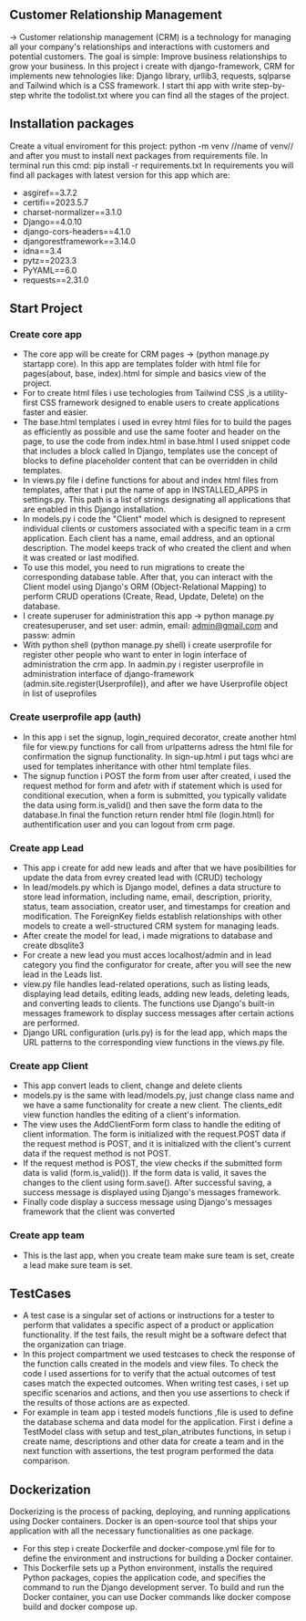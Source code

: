 
## Customer Relationship Management
-> Customer relationship management (CRM) is a technology for managing all your company's relationships and interactions with customers and potential customers. The goal is simple: Improve business relationships to grow your business.
In this project i create with django-framework, CRM for implements new tehnologies like: Django library, urllib3, requests, sqlparse and Tailwind which is a CSS framework. I start thi app with write step-by-step whrite the todolist.txt where you can find all the stages of the project.
## Installation packages

 Create a vitual enviroment for this project: python -m venv //name of venv// and after you must to install next packages from requirements file.
 In terminal run this cmd: pip install -r requirements.txt
 In requirements you will find all packages with latest version for this app which are:
- asgiref==3.7.2
- certifi==2023.5.7
- charset-normalizer==3.1.0
- Django==4.0.10
- django-cors-headers==4.1.0
- djangorestframework==3.14.0
- idna==3.4
- pytz==2023.3
- PyYAML==6.0
- requests==2.31.0




## Start Project
### Create core app
- The core app will be create for CRM pages -> (python manage.py startapp core). In this app are templates folder with html file for pages(about, base, index).html for simple and basics view of the project. 
- For to create html files i use techologies from Tailwind CSS ,is a utility-first CSS framework designed to enable users to create applications faster and easier.
- The base.html templates i used in evrey html files for to build the pages as efficiently as possible and use the same footer and header on the page, to use the code from index.html in base.html I used snippet code that includes a block called In Django, templates use the concept of blocks to define placeholder content that can be overridden in child templates.
- In views.py file i define functions for about and index html files from templates, after that i put the name of app in INSTALLED_APPS in settings.py. This path is a list of strings designating all applications that are enabled in this Django installation. 
- In models.py i code the "Client" model which is designed to represent individual clients or customers associated with a specific team in a crm application. Each client has a name, email address, and an optional description. The model keeps track of who created the client and when it was created or last modified. 
- To use this model, you need to run migrations to create the corresponding database table. After that, you can interact with the Client model using Django's ORM (Object-Relational Mapping) to perform CRUD operations (Create, Read, Update, Delete) on the database.
- I create superuser for administration this app -> python manage.py createsuperuser, and set user: admin, email: admin@gmail.com and passw: admin
- With python shell (python manage.py shell) i create userprofile for register other people who want to enter in login interface of administration the crm app. In aadmin.py i register userprofile in administration interface of django-framework (admin.site.register(Userprofile)), and after we have Userprofile object in list of useprofiles
### Create userprofile app (auth)
- In this app i set the signup, login_required decorator, create another html file for view.py functions for call from urlpatterns adress the html file for confirmation the signup functionality. In sign-up.html i put tags whci are used for templates inheritance with other html template files. 
- The signup function i POST the form from user after created, i used the request method for form and afetr with if statement which is used for conditional execution, when a form is submitted, you typically validate the data using form.is_valid() and then save the form data to the database.In final the function return render html file (login.html) for authentification user and you can logout from crm page.
### Create app Lead
- This app i create for add new leads and after that we have posibilities for update the data from evrey created lead with (CRUD) techology
- In lead/models.py which is Django model, defines a data structure to store lead information, including name, email, description, priority, status, team association, creator user, and timestamps for creation and modification. The ForeignKey fields establish relationships with other models to create a well-structured CRM system for managing leads.
- After create the model for lead, i made migrations to database and create dbsqlite3
- For create a new lead you must acces localhost/admin and in lead category you find the configurator for create, after you will see the new lead in the Leads list. 
- view.py file handles lead-related operations, such as listing leads, displaying lead details, editing leads, adding new leads, deleting leads, and converting leads to clients. The functions use Django's built-in messages framework to display success messages after certain actions are performed.
- Django URL configuration (urls.py) is for the lead app, which maps the URL patterns to the corresponding view functions in the views.py file.

### Create app Client
- This app convert leads to client, change and delete clients
- models.py is the same with lead/models.py, just change class name and we have a same functionality for create a new client. The clients_edit view function handles the editing of a client's information. 
- The view uses the AddClientForm form class to handle the editing of client information. The form is initialized with the request.POST data if the request method is POST, and it is initialized with the client's current data if the request method is not POST.
- If the request method is POST, the view checks if the submitted form data is valid (form.is_valid()). If the form data is valid, it saves the changes to the client using form.save(). After successful saving, a success message is displayed using Django's messages framework.
- Finally code display a success message using Django's messages framework that the client was converted

### Create app team
- This is the last app, when you create team make sure team is set, create a lead make sure team is set.

## TestCases
- A test case is a singular set of actions or instructions for a tester to perform that validates a specific aspect of a product or application functionality. If the test fails, the result might be a software defect that the organization can triage.
-  In this project compartment we used testcases to check the response of the function calls created in the models and view files. To check the code I used assertions for to verify that the actual outcomes of test cases match the expected outcomes. When writing test cases, i set up specific scenarios and actions, and then you use assertions to check if the results of those actions are as expected.
- For example in team app i tested models functions ,file is used to define the database schema and data model for the application. First i define a TestModel class with setup and test_plan_atributes functions, in setup i create name, descriptions and other data for create a team and in the next function with assertions, the test program performed the data comparison.
## Dockerization
Dockerizing is the process of packing, deploying, and running applications using Docker containers. Docker is an open-source tool that ships your application with all the necessary functionalities as one package.
- For this step i create Dockerfile and docker-compose.yml file for to define the environment and instructions for building a Docker container. 
- This Dockerfile sets up a Python environment, installs the required Python packages, copies the application code, and specifies the command to run the Django development server. To build and run the Docker container, you can use Docker commands like docker compose build and docker compose up.